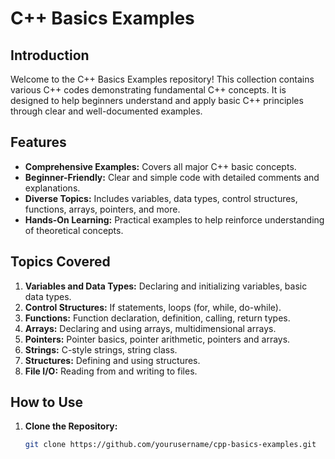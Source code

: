 # C++ Basics Examples

## Introduction

Welcome to the C++ Basics Examples repository! This collection contains various C++ codes demonstrating fundamental C++ concepts. It is designed to help beginners understand and apply basic C++ principles through clear and well-documented examples.

## Features

- **Comprehensive Examples:** Covers all major C++ basic concepts.
- **Beginner-Friendly:** Clear and simple code with detailed comments and explanations.
- **Diverse Topics:** Includes variables, data types, control structures, functions, arrays, pointers, and more.
- **Hands-On Learning:** Practical examples to help reinforce understanding of theoretical concepts.

## Topics Covered

1. **Variables and Data Types:** Declaring and initializing variables, basic data types.
2. **Control Structures:** If statements, loops (for, while, do-while).
3. **Functions:** Function declaration, definition, calling, return types.
4. **Arrays:** Declaring and using arrays, multidimensional arrays.
5. **Pointers:** Pointer basics, pointer arithmetic, pointers and arrays.
6. **Strings:** C-style strings, string class.
7. **Structures:** Defining and using structures.
8. **File I/O:** Reading from and writing to files.

## How to Use

1. **Clone the Repository:**
   ```bash
   git clone https://github.com/yourusername/cpp-basics-examples.git
